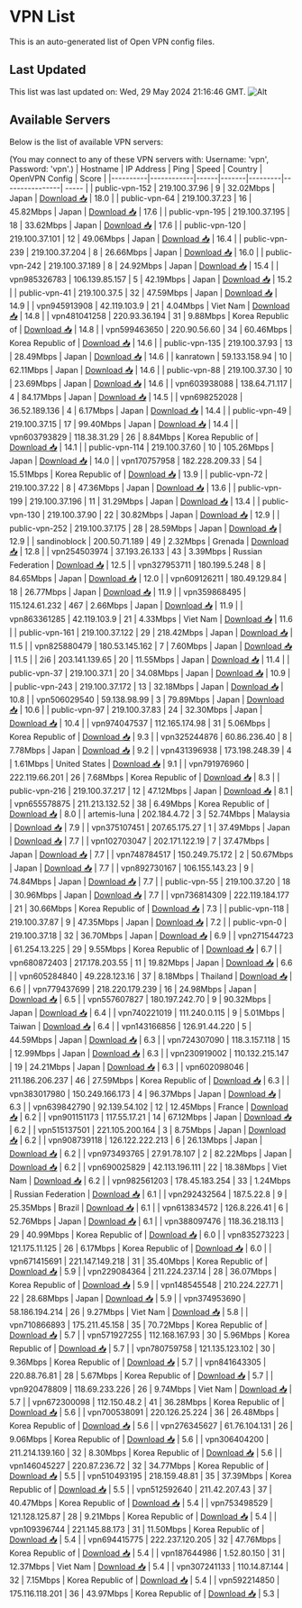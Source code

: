 # VPN List

This is an auto-generated list of Open VPN config files.

## Last Updated

This list was last updated on: Wed, 29 May 2024 21:16:46 GMT.
![Alt](https://repobeats.axiom.co/api/embed/186b98318ef1479477931607c1ad7d823f12451f.svg "Repobeats analytics image")

## Available Servers

Below is the list of available VPN servers:

(You may connect to any of these VPN servers with: Username: 'vpn', Password: 'vpn'.)
| Hostname | IP Address | Ping | Speed | Country | OpenVPN Config | Score |
|----------|------------|------|-------|---------|----------------| ----- |
| public-vpn-152 | 219.100.37.96 | 9 | 32.02Mbps | Japan | [Download 📥](./configs/server_0_JP.ovpn) | 18.0 |
| public-vpn-64 | 219.100.37.23 | 16 | 45.82Mbps | Japan | [Download 📥](./configs/server_1_JP.ovpn) | 17.6 |
| public-vpn-195 | 219.100.37.195 | 18 | 33.62Mbps | Japan | [Download 📥](./configs/server_2_JP.ovpn) | 17.6 |
| public-vpn-120 | 219.100.37.101 | 12 | 49.06Mbps | Japan | [Download 📥](./configs/server_3_JP.ovpn) | 16.4 |
| public-vpn-239 | 219.100.37.204 | 8 | 26.66Mbps | Japan | [Download 📥](./configs/server_4_JP.ovpn) | 16.0 |
| public-vpn-242 | 219.100.37.189 | 8 | 24.92Mbps | Japan | [Download 📥](./configs/server_5_JP.ovpn) | 15.4 |
| vpn985326783 | 106.139.85.157 | 5 | 42.19Mbps | Japan | [Download 📥](./configs/server_6_JP.ovpn) | 15.2 |
| public-vpn-41 | 219.100.37.5 | 32 | 47.59Mbps | Japan | [Download 📥](./configs/server_7_JP.ovpn) | 14.9 |
| vpn945913908 | 42.119.103.9 | 21 | 4.04Mbps | Viet Nam | [Download 📥](./configs/server_8_VN.ovpn) | 14.8 |
| vpn481041258 | 220.93.36.194 | 31 | 9.88Mbps | Korea Republic of | [Download 📥](./configs/server_9_KR.ovpn) | 14.8 |
| vpn599463650 | 220.90.56.60 | 34 | 60.46Mbps | Korea Republic of | [Download 📥](./configs/server_10_KR.ovpn) | 14.6 |
| public-vpn-135 | 219.100.37.93 | 13 | 28.49Mbps | Japan | [Download 📥](./configs/server_11_JP.ovpn) | 14.6 |
| kanratown | 59.133.158.94 | 10 | 62.11Mbps | Japan | [Download 📥](./configs/server_12_JP.ovpn) | 14.6 |
| public-vpn-88 | 219.100.37.30 | 10 | 23.69Mbps | Japan | [Download 📥](./configs/server_13_JP.ovpn) | 14.6 |
| vpn603938088 | 138.64.71.117 | 4 | 84.17Mbps | Japan | [Download 📥](./configs/server_14_JP.ovpn) | 14.5 |
| vpn698252028 | 36.52.189.136 | 4 | 6.17Mbps | Japan | [Download 📥](./configs/server_15_JP.ovpn) | 14.4 |
| public-vpn-49 | 219.100.37.15 | 17 | 99.40Mbps | Japan | [Download 📥](./configs/server_16_JP.ovpn) | 14.4 |
| vpn603793829 | 118.38.31.29 | 26 | 8.84Mbps | Korea Republic of | [Download 📥](./configs/server_17_KR.ovpn) | 14.1 |
| public-vpn-114 | 219.100.37.60 | 10 | 105.26Mbps | Japan | [Download 📥](./configs/server_18_JP.ovpn) | 14.0 |
| vpn170757958 | 182.228.209.33 | 54 | 15.51Mbps | Korea Republic of | [Download 📥](./configs/server_19_KR.ovpn) | 13.9 |
| public-vpn-72 | 219.100.37.22 | 8 | 47.36Mbps | Japan | [Download 📥](./configs/server_20_JP.ovpn) | 13.6 |
| public-vpn-199 | 219.100.37.196 | 11 | 31.29Mbps | Japan | [Download 📥](./configs/server_21_JP.ovpn) | 13.4 |
| public-vpn-130 | 219.100.37.90 | 22 | 30.82Mbps | Japan | [Download 📥](./configs/server_22_JP.ovpn) | 12.9 |
| public-vpn-252 | 219.100.37.175 | 28 | 28.59Mbps | Japan | [Download 📥](./configs/server_23_JP.ovpn) | 12.9 |
| sandinoblock | 200.50.71.189 | 49 | 2.32Mbps | Grenada | [Download 📥](./configs/server_24_GD.ovpn) | 12.8 |
| vpn254503974 | 37.193.26.133 | 43 | 3.39Mbps | Russian Federation | [Download 📥](./configs/server_25_RU.ovpn) | 12.5 |
| vpn327953711 | 180.199.5.248 | 8 | 84.65Mbps | Japan | [Download 📥](./configs/server_26_JP.ovpn) | 12.0 |
| vpn609126211 | 180.49.129.84 | 18 | 26.77Mbps | Japan | [Download 📥](./configs/server_27_JP.ovpn) | 11.9 |
| vpn359868495 | 115.124.61.232 | 467 | 2.66Mbps | Japan | [Download 📥](./configs/server_28_JP.ovpn) | 11.9 |
| vpn863361285 | 42.119.103.9 | 21 | 4.33Mbps | Viet Nam | [Download 📥](./configs/server_29_VN.ovpn) | 11.6 |
| public-vpn-161 | 219.100.37.122 | 29 | 218.42Mbps | Japan | [Download 📥](./configs/server_30_JP.ovpn) | 11.5 |
| vpn825880479 | 180.53.145.162 | 7 | 7.60Mbps | Japan | [Download 📥](./configs/server_31_JP.ovpn) | 11.5 |
| 2i6 | 203.141.139.65 | 20 | 11.55Mbps | Japan | [Download 📥](./configs/server_32_JP.ovpn) | 11.4 |
| public-vpn-37 | 219.100.37.1 | 20 | 34.08Mbps | Japan | [Download 📥](./configs/server_33_JP.ovpn) | 10.9 |
| public-vpn-243 | 219.100.37.172 | 13 | 32.18Mbps | Japan | [Download 📥](./configs/server_34_JP.ovpn) | 10.8 |
| vpn506029540 | 59.138.98.99 | 3 | 79.89Mbps | Japan | [Download 📥](./configs/server_35_JP.ovpn) | 10.6 |
| public-vpn-97 | 219.100.37.83 | 24 | 32.30Mbps | Japan | [Download 📥](./configs/server_36_JP.ovpn) | 10.4 |
| vpn974047537 | 112.165.174.98 | 31 | 5.06Mbps | Korea Republic of | [Download 📥](./configs/server_37_KR.ovpn) | 9.3 |
| vpn325244876 | 60.86.236.40 | 8 | 7.78Mbps | Japan | [Download 📥](./configs/server_38_JP.ovpn) | 9.2 |
| vpn431396938 | 173.198.248.39 | 4 | 1.61Mbps | United States | [Download 📥](./configs/server_39_US.ovpn) | 9.1 |
| vpn791976960 | 222.119.66.201 | 26 | 7.68Mbps | Korea Republic of | [Download 📥](./configs/server_40_KR.ovpn) | 8.3 |
| public-vpn-216 | 219.100.37.217 | 12 | 47.12Mbps | Japan | [Download 📥](./configs/server_41_JP.ovpn) | 8.1 |
| vpn655578875 | 211.213.132.52 | 38 | 6.49Mbps | Korea Republic of | [Download 📥](./configs/server_42_KR.ovpn) | 8.0 |
| artemis-luna | 202.184.4.72 | 3 | 52.74Mbps | Malaysia | [Download 📥](./configs/server_43_MY.ovpn) | 7.9 |
| vpn375107451 | 207.65.175.27 | 1 | 37.49Mbps | Japan | [Download 📥](./configs/server_44_JP.ovpn) | 7.7 |
| vpn102703047 | 202.171.122.19 | 7 | 37.47Mbps | Japan | [Download 📥](./configs/server_45_JP.ovpn) | 7.7 |
| vpn748784517 | 150.249.75.172 | 2 | 50.67Mbps | Japan | [Download 📥](./configs/server_46_JP.ovpn) | 7.7 |
| vpn892730167 | 106.155.143.23 | 9 | 74.84Mbps | Japan | [Download 📥](./configs/server_47_JP.ovpn) | 7.7 |
| public-vpn-55 | 219.100.37.20 | 18 | 30.96Mbps | Japan | [Download 📥](./configs/server_48_JP.ovpn) | 7.7 |
| vpn736814309 | 222.119.184.177 | 21 | 30.66Mbps | Korea Republic of | [Download 📥](./configs/server_49_KR.ovpn) | 7.3 |
| public-vpn-118 | 219.100.37.87 | 9 | 47.35Mbps | Japan | [Download 📥](./configs/server_50_JP.ovpn) | 7.2 |
| public-vpn-0 | 219.100.37.18 | 32 | 36.70Mbps | Japan | [Download 📥](./configs/server_51_JP.ovpn) | 6.9 |
| vpn271544723 | 61.254.13.225 | 29 | 9.55Mbps | Korea Republic of | [Download 📥](./configs/server_52_KR.ovpn) | 6.7 |
| vpn680872403 | 217.178.203.55 | 11 | 19.82Mbps | Japan | [Download 📥](./configs/server_53_JP.ovpn) | 6.6 |
| vpn605284840 | 49.228.123.16 | 37 | 8.18Mbps | Thailand | [Download 📥](./configs/server_54_TH.ovpn) | 6.6 |
| vpn779437699 | 218.220.179.239 | 16 | 24.98Mbps | Japan | [Download 📥](./configs/server_55_JP.ovpn) | 6.5 |
| vpn557607827 | 180.197.242.70 | 9 | 90.32Mbps | Japan | [Download 📥](./configs/server_56_JP.ovpn) | 6.4 |
| vpn740221019 | 111.240.0.115 | 9 | 5.01Mbps | Taiwan | [Download 📥](./configs/server_57_TW.ovpn) | 6.4 |
| vpn143166856 | 126.91.44.220 | 5 | 44.59Mbps | Japan | [Download 📥](./configs/server_58_JP.ovpn) | 6.3 |
| vpn724307090 | 118.3.157.118 | 15 | 12.99Mbps | Japan | [Download 📥](./configs/server_59_JP.ovpn) | 6.3 |
| vpn230919002 | 110.132.215.147 | 19 | 24.21Mbps | Japan | [Download 📥](./configs/server_60_JP.ovpn) | 6.3 |
| vpn602098046 | 211.186.206.237 | 46 | 27.59Mbps | Korea Republic of | [Download 📥](./configs/server_61_KR.ovpn) | 6.3 |
| vpn383017980 | 150.249.166.173 | 4 | 96.37Mbps | Japan | [Download 📥](./configs/server_62_JP.ovpn) | 6.3 |
| vpn639842790 | 92.139.54.102 | 12 | 12.45Mbps | France | [Download 📥](./configs/server_63_FR.ovpn) | 6.2 |
| vpn901151173 | 117.55.17.21 | 14 | 67.12Mbps | Japan | [Download 📥](./configs/server_64_JP.ovpn) | 6.2 |
| vpn515137501 | 221.105.200.164 | 3 | 8.75Mbps | Japan | [Download 📥](./configs/server_65_JP.ovpn) | 6.2 |
| vpn908739118 | 126.122.222.213 | 6 | 26.13Mbps | Japan | [Download 📥](./configs/server_66_JP.ovpn) | 6.2 |
| vpn973493765 | 27.91.78.107 | 2 | 82.22Mbps | Japan | [Download 📥](./configs/server_67_JP.ovpn) | 6.2 |
| vpn690025829 | 42.113.196.111 | 22 | 18.38Mbps | Viet Nam | [Download 📥](./configs/server_68_VN.ovpn) | 6.2 |
| vpn982561203 | 178.45.183.254 | 33 | 1.24Mbps | Russian Federation | [Download 📥](./configs/server_69_RU.ovpn) | 6.1 |
| vpn292432564 | 187.5.22.8 | 9 | 25.35Mbps | Brazil | [Download 📥](./configs/server_70_BR.ovpn) | 6.1 |
| vpn613834572 | 126.8.226.41 | 6 | 52.76Mbps | Japan | [Download 📥](./configs/server_71_JP.ovpn) | 6.1 |
| vpn388097476 | 118.36.218.113 | 29 | 40.99Mbps | Korea Republic of | [Download 📥](./configs/server_72_KR.ovpn) | 6.0 |
| vpn835273223 | 121.175.11.125 | 26 | 6.17Mbps | Korea Republic of | [Download 📥](./configs/server_73_KR.ovpn) | 6.0 |
| vpn671415691 | 221.147.149.218 | 31 | 35.40Mbps | Korea Republic of | [Download 📥](./configs/server_74_KR.ovpn) | 5.9 |
| vpn229084364 | 211.224.237.14 | 28 | 36.07Mbps | Korea Republic of | [Download 📥](./configs/server_75_KR.ovpn) | 5.9 |
| vpn148545548 | 210.224.227.71 | 22 | 28.68Mbps | Japan | [Download 📥](./configs/server_76_JP.ovpn) | 5.9 |
| vpn374953690 | 58.186.194.214 | 26 | 9.27Mbps | Viet Nam | [Download 📥](./configs/server_77_VN.ovpn) | 5.8 |
| vpn710866893 | 175.211.45.158 | 35 | 70.72Mbps | Korea Republic of | [Download 📥](./configs/server_78_KR.ovpn) | 5.7 |
| vpn571927255 | 112.168.167.93 | 30 | 5.96Mbps | Korea Republic of | [Download 📥](./configs/server_79_KR.ovpn) | 5.7 |
| vpn780759758 | 121.135.123.102 | 30 | 9.36Mbps | Korea Republic of | [Download 📥](./configs/server_80_KR.ovpn) | 5.7 |
| vpn841643305 | 220.88.76.81 | 28 | 5.67Mbps | Korea Republic of | [Download 📥](./configs/server_81_KR.ovpn) | 5.7 |
| vpn920478809 | 118.69.233.226 | 26 | 9.74Mbps | Viet Nam | [Download 📥](./configs/server_82_VN.ovpn) | 5.7 |
| vpn672300098 | 112.150.48.2 | 41 | 36.28Mbps | Korea Republic of | [Download 📥](./configs/server_83_KR.ovpn) | 5.6 |
| vpn700538091 | 220.126.25.224 | 36 | 26.48Mbps | Korea Republic of | [Download 📥](./configs/server_84_KR.ovpn) | 5.6 |
| vpn276345627 | 61.76.104.131 | 26 | 9.06Mbps | Korea Republic of | [Download 📥](./configs/server_85_KR.ovpn) | 5.6 |
| vpn306404200 | 211.214.139.160 | 32 | 8.30Mbps | Korea Republic of | [Download 📥](./configs/server_86_KR.ovpn) | 5.6 |
| vpn146045227 | 220.87.236.72 | 32 | 34.77Mbps | Korea Republic of | [Download 📥](./configs/server_87_KR.ovpn) | 5.5 |
| vpn510493195 | 218.159.48.81 | 35 | 37.39Mbps | Korea Republic of | [Download 📥](./configs/server_88_KR.ovpn) | 5.5 |
| vpn512592640 | 211.42.207.43 | 37 | 40.47Mbps | Korea Republic of | [Download 📥](./configs/server_89_KR.ovpn) | 5.4 |
| vpn753498529 | 121.128.125.87 | 28 | 9.21Mbps | Korea Republic of | [Download 📥](./configs/server_90_KR.ovpn) | 5.4 |
| vpn109396744 | 221.145.88.173 | 31 | 11.50Mbps | Korea Republic of | [Download 📥](./configs/server_91_KR.ovpn) | 5.4 |
| vpn694415775 | 222.237.120.205 | 32 | 47.76Mbps | Korea Republic of | [Download 📥](./configs/server_92_KR.ovpn) | 5.4 |
| vpn187644986 | 1.52.80.150 | 31 | 12.37Mbps | Viet Nam | [Download 📥](./configs/server_93_VN.ovpn) | 5.4 |
| vpn307241133 | 110.14.87.144 | 32 | 7.15Mbps | Korea Republic of | [Download 📥](./configs/server_94_KR.ovpn) | 5.4 |
| vpn592214850 | 175.116.118.201 | 36 | 43.97Mbps | Korea Republic of | [Download 📥](./configs/server_95_KR.ovpn) | 5.3 |
